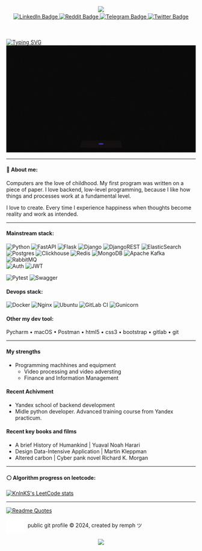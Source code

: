 <div id="header" align="center">
  <img src="https://media.giphy.com/media/6xbleFxjtKo5HhiOC7/giphy.gif" width="100px"/>
<div id="badges">
    <a href="https://www.linkedin.com/in/vvbars/">
      <img src="https://img.shields.io/badge/LinkedIn-blue?style=for-the-badge&logo=linkedin&logoColor=white" alt="LinkedIn Badge"/>
    </a>
    <a href="https://www.reddit.com/user/__Remph__">
      <img src="https://img.shields.io/badge/Reddit-FF4500?style=for-the-badge&logo=reddit&logoColor=white" alt="Reddit Badge"/>
    </a>
    <a href="https://t.me/vvbars">
      <img src="https://img.shields.io/badge/Telegram-2CA5E0?style=for-the-badge&logo=telegram&logoColor=white" alt="Telegram Badge"/>
    </a>
    <a href="#">
      <img src="https://img.shields.io/badge/Twitter-%231DA1F2.svg?style=for-the-badge&logo=Twitter&logoColor=white" alt="Twitter Badge"/>
    </a>
  </div>
  <img src="https://komarev.com/ghpvc/?username=26Remph&style=flat-square&color=blue" alt=""/>
<br>
<br>
<br>
</div>
    <div>
        <a href="https://git.io/typing-svg"><img src="https://readme-typing-svg.herokuapp.com?font=Fira+Code&pause=1000&center=true&width=600&lines=Python+developer;Temet+nosce" alt="Typing SVG" /></a>  
    </div> 
</div>

<div align="center">
  <img src="./static/developer.gif" width="600"/>
</div>

<hr>

#### 🤍 About me:
Computers are the love of childhood. My first program was written on a piece of paper. I love backend, low-level programming, because I like how things and processes work at a fundamental level.

I love to create. Every time I experience happiness when thoughts become reality and work as intended.

<!---
Компьютеры - это любовь детства. Моя первая программа была написана на листочке. Люблю бэкэнд, низкоуровневое программирование, потому что мне нравится как устроены вещи и процессы на фундаментальном уровне. 
Люблю создавать. Каждый раз испытываю счастье, когда мысли становятся реальностью и работают как задумывалось.

--->
<hr> 

#### Mainstream stack:
![Python](https://img.shields.io/badge/python-3670A0?style=for-the-badge&logo=python&logoColor=ffdd54)
![FastAPI](https://img.shields.io/badge/FastAPI-005571?style=for-the-badge&logo=fastapi)
![Flask](https://img.shields.io/badge/flask-%23000.svg?style=for-the-badge&logo=flask&logoColor=white)
![Django](https://img.shields.io/badge/django-%23092E20.svg?style=for-the-badge&logo=django&logoColor=white)
![DjangoREST](https://img.shields.io/badge/DJANGO-REST-ff1709?style=for-the-badge&logo=django&logoColor=white&color=ff1709&labelColor=gray)
![ElasticSearch](https://img.shields.io/badge/-ElasticSearch-005571?style=for-the-badge&logo=elasticsearch)  
![Postgres](https://img.shields.io/badge/postgres-%23316192.svg?style=for-the-badge&logo=postgresql&logoColor=white)
![Clickhouse](https://img.shields.io/badge/clickhouse-black?style=for-the-badge&logo=clickhouse)
![Redis](https://img.shields.io/badge/redis-%23DD0031.svg?style=for-the-badge&logo=redis&logoColor=white)
![MongoDB](https://img.shields.io/badge/MongoDB-%234ea94b.svg?style=for-the-badge&logo=mongodb&logoColor=white)
![Apache Kafka](https://img.shields.io/badge/Apache%20Kafka-000?style=for-the-badge&logo=apachekafka)
![RabbitMQ](https://img.shields.io/badge/Rabbitmq-FF6600?style=for-the-badge&logo=rabbitmq&logoColor=white)  
![Auth](https://img.shields.io/badge/auth0-black?style=for-the-badge&logo=auth0)
![JWT](https://img.shields.io/badge/JWT-black?style=for-the-badge&logo=JSON%20web%20tokens)

![Pytest](https://img.shields.io/badge/Pytest-0A9EDC.svg?style=for-the-badge&logo=pytest&logoColor=white)
![Swagger](https://img.shields.io/badge/-Swagger-%23Clojure?style=for-the-badge&logo=swagger&logoColor=white)

#### Devops stack:
![Docker](https://img.shields.io/badge/docker-%230db7ed.svg?style=for-the-badge&logo=docker&logoColor=white)
![Nginx](https://img.shields.io/badge/nginx-%23009639.svg?style=for-the-badge&logo=nginx&logoColor=white)
![Ubuntu](https://img.shields.io/badge/Ubuntu-E95420?style=for-the-badge&logo=ubuntu&logoColor=white)
![GitLab CI](https://img.shields.io/badge/gitlab%20ci-%23181717.svg?style=for-the-badge&logo=gitlab&logoColor=white)
![Gunicorn](https://img.shields.io/badge/gunicorn-%298729.svg?style=for-the-badge&logo=gunicorn&logoColor=white)

#### Other my dev tool:
Pycharm • macOS • Postman • html5 • css3 • bootstrap • gitlab • git


<hr>

#### My strengths
- Programming machhines and equipment
  - Video processing and video adversting 
  - Finance and Information Management 

#### Recent Achivment
  - Yandex school of backend development
  - Midle python developer. Advanced training course from Yandex practicum.

#### Recent key books and films 
  - A brief History of Humankind | Yuaval Noah Harari
  - Design Data-Intensive Application | Martin Kleppman 
  - Altered carbon | Cyber pank novel Richard K. Morgan

<hr> 

#### ⚪  Algorithm progress on leetcode:

[![KnlnKS's LeetCode stats](https://leetcode-stats-six.vercel.app/api?username=remph&theme=dark)](https://github.com/KnlnKS/leetcode-stats)

<hr>


[![Readme Quotes](https://quotes-github-readme.vercel.app/api?type=horizontal&theme=dark)](https://github.com/piyushsuthar/github-readme-quotes)

<p>
    <img align="center" src="./static/fav.svg" title="home page"/>
    <span> public git profile © 2024, created by remph ツ </span>
</p>
<div id="footer" align="center">
    <img src="https://media.giphy.com/media/xUPGcplmWEh9p770ha/giphy.gif" align=center width="60px"/>
</div>

